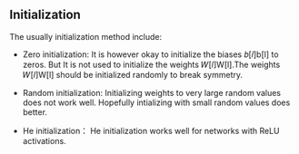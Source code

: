 ## Initialization
The usually initialization method include:
* Zero initialization:
  It is however okay to initialize the biases 𝑏[𝑙]b[l] to zeros. But It is not used to initialize the weights 𝑊[𝑙]W[l].The weights 𝑊[𝑙]W[l] should be initialized randomly to break symmetry.<br> 

* Random initialization:
  Initializing weights to very large random values does not work well. Hopefully intializing with small random values does better.

* He initialization：
  He initialization works well for networks with ReLU activations.
